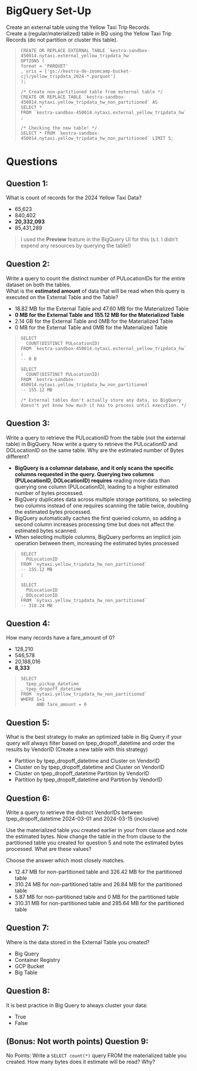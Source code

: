 

# BigQuery Set-Up
Create an external table using the Yellow Taxi Trip Records. </br>
Create a (regular/materialized) table in BQ using the Yellow Taxi Trip Records (do not partition or cluster this table). </br>
> ```
> CREATE OR REPLACE EXTERNAL TABLE `kestra-sandbox-450014.nytaxi.external_yellow_tripdata_hw`
> OPTIONS (
> format = 'PARQUET'
> , uris = ['gs://kestra-de-zoomcamp-bucket-cjl/yellow_tripdata_2024-*.parquet']
> );
> 
> /* Create non-partitioned table from external table */
> CREATE OR REPLACE TABLE `kestra-sandbox-450014.nytaxi.yellow_tripdata_hw_non_partitioned` AS 
> SELECT *
> FROM `kestra-sandbox-450014.nytaxi.external_yellow_tripdata_hw`
> ;
> 
> /* Checking the new table! */
> SELECT * FROM `kestra-sandbox-450014.nytaxi.yellow_tripdata_hw_non_partitioned` LIMIT 5;
> ```

# Questions
## Question 1:
What is count of records for the 2024 Yellow Taxi Data?
- 65,623
- 840,402
- **20,332,093**
- 85,431,289

> I used the **Preview** feature in the BigQuery UI for this (s.t. I didn't expend any resources by querying the table!)


## Question 2:
Write a query to count the distinct number of PULocationIDs for the entire dataset on both the tables.</br> 
What is the **estimated amount** of data that will be read when this query is executed on the External Table and the Table?

- 18.82 MB for the External Table and 47.60 MB for the Materialized Table
- **0 MB for the External Table and 155.12 MB for the Materialized Table** 
- 2.14 GB for the External Table and 0MB for the Materialized Table
- 0 MB for the External Table and 0MB for the Materialized Table

> ```
> SELECT 
>   COUNT(DISTINCT PULocationID)
> FROM `kestra-sandbox-450014.nytaxi.external_yellow_tripdata_hw` ;
> -- 0 B
> 
> SELECT 
>   COUNT(DISTINCT PULocationID)
> FROM `kestra-sandbox-450014.nytaxi.yellow_tripdata_hw_non_partitioned` 
> -- 155.12 MB
> 
> /* External tables don't actually store any data, so BigQuery doesn't yet know how much it has to process until execution. */
> ```

## Question 3:
Write a query to retrieve the PULocationID from the table (not the external table) in BigQuery. Now write a query to retrieve the PULocationID and DOLocationID on the same table. Why are the estimated number of Bytes different?
- **BigQuery is a columnar database, and it only scans the specific columns requested in the query. Querying two columns (PULocationID, DOLocationID) requires** 
reading more data than querying one column (PULocationID), leading to a higher estimated number of bytes processed.
- BigQuery duplicates data across multiple storage partitions, so selecting two columns instead of one requires scanning the table twice, 
doubling the estimated bytes processed.
- BigQuery automatically caches the first queried column, so adding a second column increases processing time but does not affect the estimated bytes scanned.
- When selecting multiple columns, BigQuery performs an implicit join operation between them, increasing the estimated bytes processed

> ```
> SELECT 
>   PULocationID
> FROM `nytaxi.yellow_tripdata_hw_non_partitioned`
> -- 155.12 MB
> ;
> 
> SELECT 
>   PULocationID
> , DOLocationID
> FROM `nytaxi.yellow_tripdata_hw_non_partitioned`
> -- 310.24 MB
> ```

## Question 4:
How many records have a fare_amount of 0?
- 128,210
- 546,578
- 20,188,016
- **8,333**

> ```
> SELECT 
>   tpep_pickup_datetime
> , tpep_dropoff_datetime
> FROM `nytaxi.yellow_tripdata_hw_non_partitioned`
> WHERE 1=1
>       AND fare_amount = 0
> ```

## Question 5:
What is the best strategy to make an optimized table in Big Query if your query will always filter based on tpep_dropoff_datetime and order the results by VendorID (Create a new table with this strategy)
- Partition by tpep_dropoff_datetime and Cluster on VendorID
- Cluster on by tpep_dropoff_datetime and Cluster on VendorID
- Cluster on tpep_dropoff_datetime Partition by VendorID
- Partition by tpep_dropoff_datetime and Partition by VendorID


## Question 6:
Write a query to retrieve the distinct VendorIDs between tpep_dropoff_datetime
2024-03-01 and 2024-03-15 (inclusive)</br>

Use the materialized table you created earlier in your from clause and note the estimated bytes. Now change the table in the from clause to the partitioned table you created for question 5 and note the estimated bytes processed. What are these values? </br>

Choose the answer which most closely matches.</br> 

- 12.47 MB for non-partitioned table and 326.42 MB for the partitioned table
- 310.24 MB for non-partitioned table and 26.84 MB for the partitioned table
- 5.87 MB for non-partitioned table and 0 MB for the partitioned table
- 310.31 MB for non-partitioned table and 285.64 MB for the partitioned table


## Question 7: 
Where is the data stored in the External Table you created?

- Big Query
- Container Registry
- GCP Bucket
- Big Table

## Question 8:
It is best practice in Big Query to always cluster your data:
- True
- False


## (Bonus: Not worth points) Question 9:
No Points: Write a `SELECT count(*)` query FROM the materialized table you created. How many bytes does it estimate will be read? Why?
